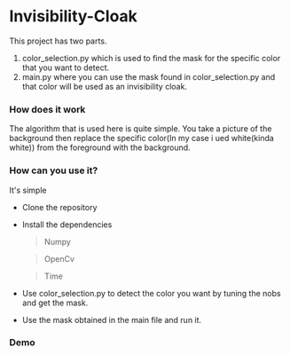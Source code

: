 # Invisibility-Cloak

This project has two parts.

1. color_selection.py which is used to find the mask for the specific color that you want to detect.
2. main.py where you can use the mask found in color_selection.py and that color will be used as an invisibility cloak.

### How does it work
The algorithm that is used here is quite simple. You take a picture of the background then replace the specific color(In my case i ued white(kinda white)) from the foreground with the background.

### How can you use it?
It's simple 

* Clone the repository
* Install the dependencies 

    > Numpy
    
    >OpenCv

    >Time
* Use color_selection.py to detect the color you want by tuning the nobs and get the mask.
* Use the mask obtained in the main file and run it.

### Demo

